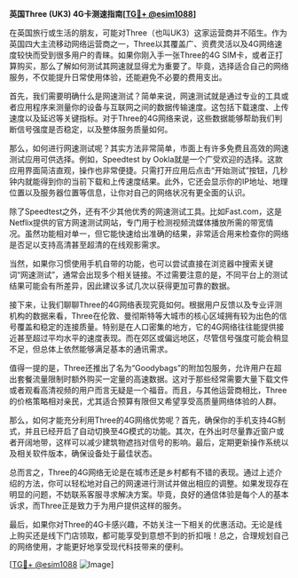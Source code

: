 **英国Three (UK3) 4G卡测速指南[[TG💪+ @esim1088](https://t.me/s/esim1088)]**

在英国旅行或生活的朋友，可能对Three（也叫UK3）这家运营商并不陌生。作为英国四大主流移动网络运营商之一，Three以其覆盖广、资费灵活以及4G网络速度较快而受到很多用户的青睐。如果你刚入手一张Three的4G SIM卡，或者正打算购买，那么了解如何测试其网速就显得尤为重要了。毕竟，选择适合自己的网络服务，不仅能提升日常使用体验，还能避免不必要的费用支出。

首先，我们需要明确什么是网速测试？简单来说，网速测试就是通过专业的工具或者应用程序来测量你的设备与互联网之间的数据传输速度。这包括下载速度、上传速度以及延迟等关键指标。对于Three的4G网络来说，这些数据能够帮助我们判断信号强度是否稳定，以及整体服务质量如何。

那么，如何进行网速测试呢？其实方法非常简单，市面上有许多免费且高效的网速测试应用可供选择。例如，Speedtest by Ookla就是一个广受欢迎的选择。这款应用界面简洁直观，操作也非常便捷。只需打开应用后点击“开始测试”按钮，几秒钟内就能得到你的当前下载和上传速度结果。此外，它还会显示你的IP地址、地理位置以及服务器位置等信息，让你对自己的网络状况有更全面的认识。

除了Speedtest之外，还有不少其他优秀的网速测试工具。比如Fast.com，这是Netflix提供的官方网速测试网站，专门用于检测视频流媒体播放所需的带宽情况。虽然功能相对单一，但它能快速给出准确的结果，非常适合用来检查你的网络是否足以支持高清甚至超清的在线观影需求。

当然，如果你习惯使用手机自带的功能，也可以尝试直接在浏览器中搜索关键词“网速测试”，通常会出现多个相关链接。不过需要注意的是，不同平台上的测试结果可能会有所差异，因此建议多试几次以获得更加可靠的数据。

接下来，让我们聊聊Three的4G网络表现究竟如何。根据用户反馈以及专业评测机构的数据来看，Three在伦敦、曼彻斯特等大城市的核心区域拥有较为出色的信号覆盖和稳定的连接质量。特别是在人口密集的地方，它的4G网络往往能提供接近甚至超过平均水平的速度表现。而在郊区或偏远地区，尽管信号强度可能会稍显不足，但总体上依然能够满足基本的通讯需求。

值得一提的是，Three还推出了名为“Goodybags”的附加包服务，允许用户在超出套餐流量限制时额外购买一定量的高速数据。这对于那些经常需要大量下载文件或者观看高清视频的用户而言无疑是一个福音。而且，与其他运营商相比，Three的价格策略相对亲民，尤其适合预算有限但又希望享受高质量网络体验的人群。

那么，如何才能充分利用Three的4G网络优势呢？首先，确保你的手机支持4G制式，并且已经开启了自动切换至4G模式的功能。其次，在外出时尽量靠近窗户或者开阔地带，这样可以减少建筑物遮挡对信号的影响。最后，定期更新操作系统以及相关软件版本，确保设备处于最佳状态。

总而言之，Three的4G网络无论是在城市还是乡村都有不错的表现。通过上述介绍的方法，你可以轻松地对自己的网速进行测试并做出相应的调整。如果发现存在明显的问题，不妨联系客服寻求解决方案。毕竟，良好的通信体验是每个人的基本诉求，而Three正是致力于为用户提供这样的服务。

最后，如果你对Three的4G卡感兴趣，不妨关注一下相关的优惠活动。无论是线上购买还是线下门店领取，都可能享受到意想不到的折扣哦！总之，合理规划自己的网络使用，才能更好地享受现代科技带来的便利。

[[TG💪+ @esim1088](https://t.me/s/esim1088) ![Image](https://i.postimg.cc/4NQfJmqS/Snipaste-2025-05-13-00-14-12.png)]